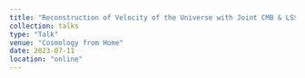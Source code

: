 ```yaml
---
title: "Reconstruction of Velocity of the Universe with Joint CMB & LSS Likelihood Analysis"
collection: talks
type: "Talk"
venue: "Cosmology from Home"
date: 2023-07-11
location: "online"
---
```

